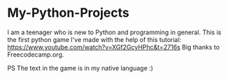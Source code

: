 # My-Python-Projects
I am a teenager who is new to Python and programming in general. This is the first python game I've made with the help of this tutorial:
https://www.youtube.com/watch?v=XGf2GcyHPhc&t=2716s 
Big thanks to Freecodecamp.org. 

PS
The text in the game is in my native language :)
